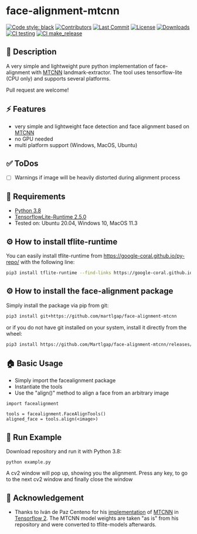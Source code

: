 # face-alignment-mtcnn
[![Code style: black](https://img.shields.io/badge/code%20style-black-000000.svg)](https://github.com/psf/black)
[![Contributors](https://img.shields.io/github/contributors/martlgap/face-alignment-mtcnn?color=green)](https://img.shields.io/github/contributors/martlgap/face-alignment-mtcnn?color=green)
[![Last Commit](https://img.shields.io/github/last-commit/martlgap/face-alignment-mtcnn)](https://img.shields.io/github/last-commit/martlgap/face-alignment-mtcnn)
[![License](https://img.shields.io/badge/license-MIT-blue)](https://img.shields.io/badge/license-MIT-blue)
[![Downloads](https://img.shields.io/github/downloads/martlgap/face-alignment-mtcnn/total)](https://img.shields.io/github/downloads/face-alignment-mtcnn/total)
[![CI testing](https://github.com/martlgap/face-alignment-mtcnn/actions/workflows/testing.yml/badge.svg)](https://github.com/martlgap/face-alignment-mtcnn/actions/workflows/testing.yml)
[![CI make_release](https://github.com/martlgap/face-alignment-mtcnn/actions/workflows/make_release.yml/badge.svg)](https://github.com/martlgap/face-alignment-mtcnn/actions/workflows/make_release.yml)


## 📘 Description
A very simple and lightweight pure python implementation of face-alignment with [MTCNN](https://arxiv.org/abs/1604.02878) landmark-extractor. The tool uses
tensorflow-lite (CPU only) and supports several platforms. 

Pull request are welcome!


## ⚡️ Features 
- very simple and lightweight face detection and face alignment based on [MTCNN](https://arxiv.org/abs/1604.02878)
- no GPU needed
- multi platform support (Windows, MacOS, Ubuntu)


## ✅ ToDos
- [ ] Warnings if image will be heavily distorted during alignment process


## 🥣 Requirements
- [Python 3.8](https://www.python.org/)
- [TensorflowLite-Runtime 2.5.0](https://www.tensorflow.org/lite/guide/python)
- Tested on: Ubuntu 20.04, Windows 10, MacOS 11.3


## ⚙️ How to install tflite-runtime
You can easily install tflite-runtime from https://google-coral.github.io/py-repo/ with the following line:
```zsh
pip3 install tflite-runtime --find-links https://google-coral.github.io/py-repo/tflite-runtime
```

## ⚙️ How to install the face-alignment package
Simply install the package via pip from git:
```zsh
pip3 install git+https://github.com/martlgap/face-alignment-mtcnn
``` 
or if you do not have git installed on your system, install it directly from the wheel:
```zsh
pip3 install https://github.com/Martlgap/face-alignment-mtcnn/releases/latest/download/face_alignment_mtcnn-0.2-py3-none-any.whl
``` 


## 🏠 Basic Usage
- Simply import the facealignment package
- Instantiate the tools
- Use the "align()" method to align a face from an arbitrary image
```shell
import facealignment

tools = facealignment.FaceAlignTools()
aligned_face = tools.align(<image>)
```


## 🚀 Run Example
Download repository and run it with Python 3.8:
```shell
python example.py
```
A cv2 window will pop up, showing you the alignment. Press any key, to 
go to the next cv2 window and finally close the window


## 🙏 Acknowledgement
- Thanks to Iván de Paz Centeno for his [implementation](https://github.com/ipazc/mtcnn) 
  of [MTCNN](https://arxiv.org/abs/1604.02878) in [Tensorflow 2](https://www.tensorflow.org/). 
  The MTCNN model weights are taken "as is" from his repository and were converted to tflite-models afterwards.
  

